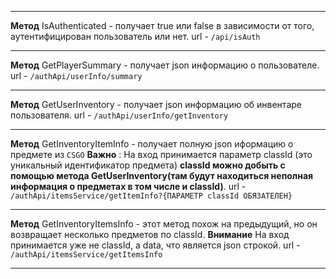 ***

**Метод** IsAuthenticated - получает true или false в зависимости от того, аутентифицирован пользователь или нет. url - ``/api/isAuth``

***

**Метод** GetPlayerSummary - получает json информацию о пользователе. url - ``/authApi/userInfo/summary``

***

**Метод** GetUserInventory - получает json информацию об инвентаре пользователя. url - ``/authApi/userInfo/getInventory``

***

**Метод** GetInventoryItemInfo - получает полную json иформацию о предмете из ``CSGO`` **Важно** : На вход принимается параметр classId (это уникальный идентификатор предмета)
**classId можно добыть с помощью метода GetUserInventory(там будут находиться неполная информация о предметах в том числе и classId)**. url - ``/authApi/itemsService/getItemInfo?{ПАРАМЕТР classId ОБЯЗАТЕЛЕН}``

***

**Метод** GetInventoryItemsInfo - этот метод похож на предыдущий, но он возвращает несколько предметов по classId. **Внимание** На вход принимается уже не classId, а data, что является json строкой. url - ``/authApi/itemsService/getItemsInfo``

***